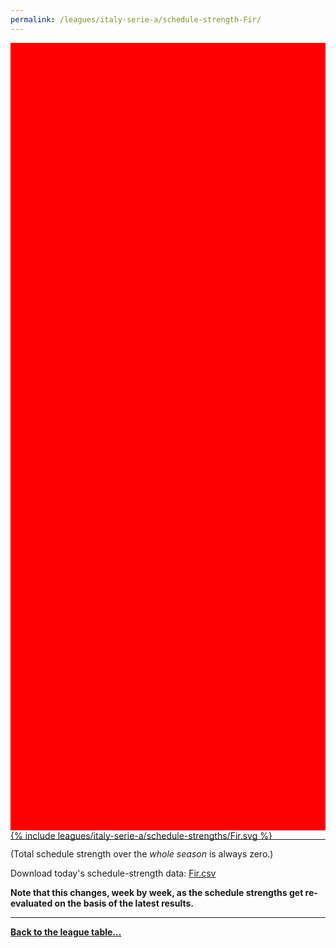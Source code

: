 ```yaml
---
permalink: /leagues/italy-serie-a/schedule-strength-Fir/
---
```


<style>
.svg-wrap {
    background-color:red;
    height:0;
    padding-top:250%; /* 350px/550px */
    position: relative;
}

svg {
    background-color: white;
    height: 100%;
    display:block;
    width: 100%;
    position: absolute;
    top:0;
    left:0;
}
</style>


<div class="svg-wrap">
{% include leagues/italy-serie-a/schedule-strengths/Fir.svg %}
</div>

-----

(Total schedule strength over the *whole season* is always zero.)


Download today's schedule-strength data: [Fir.csv](/assets/leagues/italy-serie-a/2024/schedule-strengths/Fir.csv)

**Note that this changes, week by week, as the schedule strengths get re-evaluated on the
basis of the latest results.**

-----

[**Back to the league table...**](/leagues/italy-serie-a)


